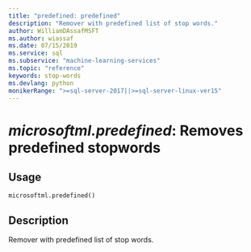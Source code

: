 ```yaml
---
title: "predefined: predefined"
description: "Remover with predefined list of stop words."
author: WilliamDAssafMSFT
ms.author: wiassaf
ms.date: 07/15/2019
ms.service: sql
ms.subservice: "machine-learning-services"
ms.topic: "reference"
keywords: stop-words
ms.devlang: python
monikerRange: ">=sql-server-2017||>=sql-server-linux-ver15"
---
```

# *microsoftml.predefined*: Removes predefined stopwords





## Usage



```
microsoftml.predefined()
```





## Description

Remover with predefined list of stop words.
